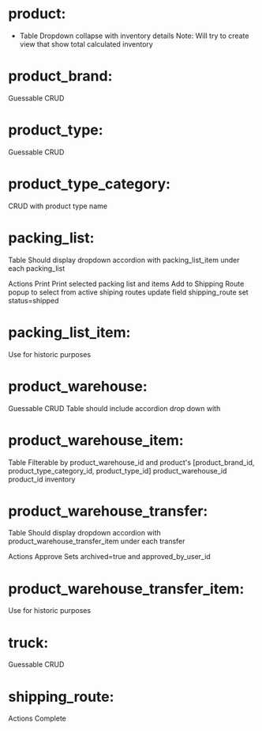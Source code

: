 # product:

- Table
  Dropdown collapse with inventory details
  Note: Will try to create view that show total calculated inventory

# product_brand:

Guessable CRUD

# product_type:

Guessable CRUD

# product_type_category:

CRUD with product type name

# packing_list:

Table
Should display dropdown accordion with packing_list_item under each packing_list

Actions
Print
    Print selected packing list and items
Add to Shipping Route
    popup to select from active shiping routes
    update field shipping_route
    set status=shipped

# packing_list_item:
Use for historic purposes

# product_warehouse:

Guessable CRUD
Table should include accordion drop down with

# product_warehouse_item:

Table
Filterable by product_warehouse_id and product's [product_brand_id, product_type_category_id, product_type_id]
product_warehouse_id
product_id
inventory

# product_warehouse_transfer:

Table
Should display dropdown accordion with product_warehouse_transfer_item under each transfer

Actions
Approve
Sets archived=true and approved_by_user_id

# product_warehouse_transfer_item:

Use for historic purposes

# truck:

Guessable CRUD

# shipping_route:

Actions
Complete
